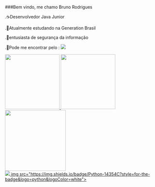 ###Bem vindo, me chamo Bruno Rodrigues

.☕Desenvolvedor Java Junior

.🌈Atualmente estudando na Generation Brasil 

.🔑entusiasta de segurança da informação  

.💼Pode me encontrar pelo : <a href="https://www.linkedin.com/in/bruno-martins-8667b0180/"> <img src="https://img.shields.io/badge/LinkedIn-0077B5?style=for-the-badge&logo=linkedin&logoColor=white">


  <a href="https://github.com/obrunorm">
  <img height="180em" src="https://github-readme-stats.vercel.app/api?username=obrunorm&show_icons=true&theme=default&include_all_commits=true&count_private=true"/>
  <img height="180em" src="https://github-readme-stats.vercel.app/api/top-langs/?username=obrunorm&layout=compact&langs_count=7&theme=default"/>
  
  <img height="200em" src = "https://meneguite.com/2017/10/01/golang-desbravando-uma-linguagem-de-programacao-parte-1/001.gif">
    
   <br />
    
  <img src="https://img.shields.io/badge/Java-ED8B00?style=for-the-badge&logo=java&logoColor=white">
  img src="https://img.shields.io/badge/Python-14354C?style=for-the-badge&logo=python&logoColor=white">
    
  
  
  

  
